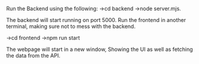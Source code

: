 Run the Backend using the following:
 ->cd backend
 ->node server.mjs.

The backend will start running on port 5000.
Run the frontend in another terminal, making sure not to mess with the backend.

 ->cd frontend
 ->npm run start

The webpage will start in a new window, Showing the UI as well as fetching the data from the API.